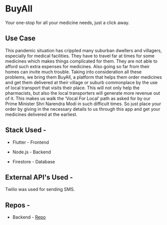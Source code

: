 # BuyAll

Your one-stop for all your medicine needs, just a click away.

## Use Case

This pandemic situation has crippled many suburban dwellers and villagers, especially for medical facilities. They have to travel far at times for some medicines which makes things complicated for them. They are not able to afford such extra expenses for medicines. Also going so far from their homes can invite much trouble. Taking into consideration all these problems, we bring them BuyAll, a platform that helps them order medicines and get them delivered at their village or suburb commonplace by the use of local transport that visits their place. This will not only help the pharmacists, but also the local transporters will generate more revenue out of it. This makes us walk the ‘Vocal For Local’ path as asked for by our Prime Minister Shri Narendra Modi in such difficult times. So just place your order by giving in the necessary details to us through this app and get your medicines delivered at the earliest.


## Stack Used - 

- Flutter - Frontend

- Node.js - Backend

- Firestore - Database

## External API's Used -

Twilio was used for sending SMS.

## Repos -

- Backend - [Repo](https://github.com/sbiswas2209/buyAll_backend)